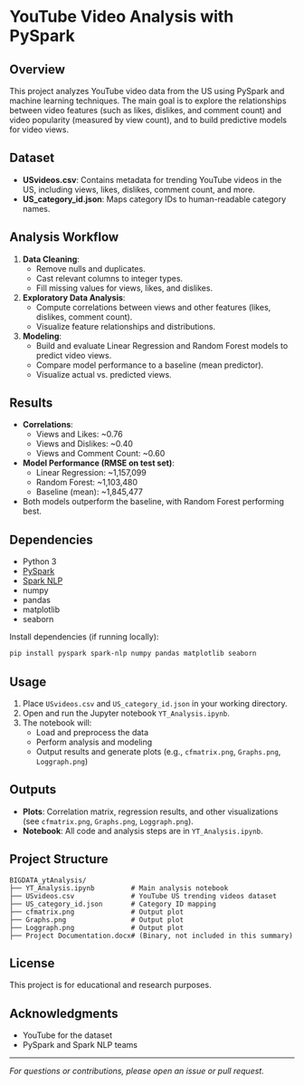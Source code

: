 # YouTube Video Analysis with PySpark

## Overview
This project analyzes YouTube video data from the US using PySpark and machine learning techniques. The main goal is to explore the relationships between video features (such as likes, dislikes, and comment count) and video popularity (measured by view count), and to build predictive models for video views.

## Dataset
- **USvideos.csv**: Contains metadata for trending YouTube videos in the US, including views, likes, dislikes, comment count, and more.
- **US_category_id.json**: Maps category IDs to human-readable category names.

## Analysis Workflow
1. **Data Cleaning**: 
   - Remove nulls and duplicates.
   - Cast relevant columns to integer types.
   - Fill missing values for views, likes, and dislikes.
2. **Exploratory Data Analysis**:
   - Compute correlations between views and other features (likes, dislikes, comment count).
   - Visualize feature relationships and distributions.
3. **Modeling**:
   - Build and evaluate Linear Regression and Random Forest models to predict video views.
   - Compare model performance to a baseline (mean predictor).
   - Visualize actual vs. predicted views.

## Results
- **Correlations**:
  - Views and Likes: ~0.76
  - Views and Dislikes: ~0.40
  - Views and Comment Count: ~0.60
- **Model Performance (RMSE on test set)**:
  - Linear Regression: ~1,157,099
  - Random Forest: ~1,103,480
  - Baseline (mean): ~1,845,477
- Both models outperform the baseline, with Random Forest performing best.

## Dependencies
- Python 3
- [PySpark](https://spark.apache.org/docs/latest/api/python/)
- [Spark NLP](https://github.com/JohnSnowLabs/spark-nlp)
- numpy
- pandas
- matplotlib
- seaborn

Install dependencies (if running locally):
```bash
pip install pyspark spark-nlp numpy pandas matplotlib seaborn
```

## Usage
1. Place `USvideos.csv` and `US_category_id.json` in your working directory.
2. Open and run the Jupyter notebook `YT_Analysis.ipynb`.
3. The notebook will:
   - Load and preprocess the data
   - Perform analysis and modeling
   - Output results and generate plots (e.g., `cfmatrix.png`, `Graphs.png`, `Loggraph.png`)

## Outputs
- **Plots**: Correlation matrix, regression results, and other visualizations (see `cfmatrix.png`, `Graphs.png`, `Loggraph.png`).
- **Notebook**: All code and analysis steps are in `YT_Analysis.ipynb`.

## Project Structure
```
BIGDATA_ytAnalysis/
├── YT_Analysis.ipynb         # Main analysis notebook
├── USvideos.csv              # YouTube US trending videos dataset
├── US_category_id.json       # Category ID mapping
├── cfmatrix.png              # Output plot
├── Graphs.png                # Output plot
├── Loggraph.png              # Output plot
├── Project Documentation.docx# (Binary, not included in this summary)
```

## License
This project is for educational and research purposes.

## Acknowledgments
- YouTube for the dataset
- PySpark and Spark NLP teams

---
*For questions or contributions, please open an issue or pull request.* 